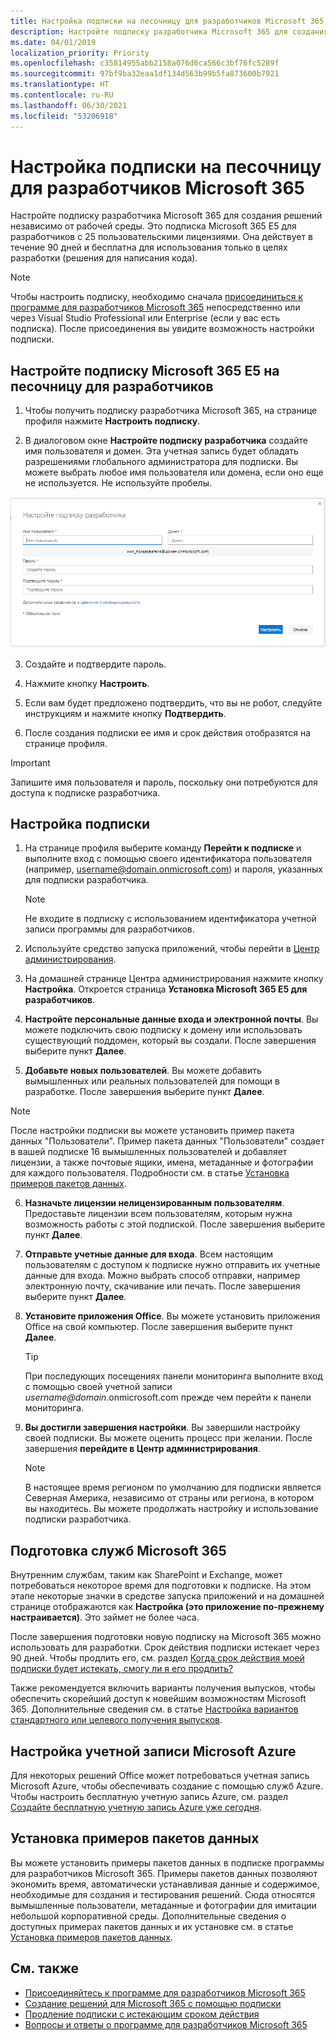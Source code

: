 ```yaml
---
title: Настройка подписки на песочницу для разработчиков Microsoft 365
description: Настройте подписку разработчика Microsoft 365 для создания решений, независимых от рабочей среды.
ms.date: 04/01/2019
localization_priority: Priority
ms.openlocfilehash: c35814955abb2158a076d6ca566c3bf76fc5289f
ms.sourcegitcommit: 97bf9ba32eaa1df134d563b99b5fa873600b7921
ms.translationtype: HT
ms.contentlocale: ru-RU
ms.lasthandoff: 06/30/2021
ms.locfileid: "53206918"
---
```

# <a name="set-up-a-microsoft-365-developer-sandbox-subscription"></a>Настройка подписки на песочницу для разработчиков Microsoft 365 

Настройте подписку разработчика Microsoft 365 для создания решений независимо от рабочей среды. Это подписка Microsoft 365 E5 для разработчиков с 25 пользовательскими лицензиями. Она действует в течение 90 дней и бесплатна для использования только в целях разработки (решения для написания кода). 

> [!NOTE] 
> Чтобы настроить подписку, необходимо сначала [присоединиться к программе для разработчиков Microsoft 365](microsoft-365-developer-program.md) непосредственно или через Visual Studio Professional или Enterprise (если у вас есть подписка). После присоединения вы увидите возможность настройки подписки.

## <a name="set-up-your-microsoft-365-e5-sandbox-subscription"></a>Настройте подписку Microsoft 365 E5 на песочницу для разработчиков

1. Чтобы получить подписку разработчика Microsoft 365, на странице профиля нажмите **Настроить подписку**.

2. В диалоговом окне **Настройте подписку разработчика** создайте имя пользователя и домен. Эта учетная запись будет обладать разрешениями глобального администратора для подписки. Вы можете выбрать любое имя пользователя или домена, если оно еще не используется. Не используйте пробелы.

  ![Форма настройки подписки](images/5-set-up-form.png)

3. Создайте и подтвердите пароль.

4. Нажмите кнопку **Настроить**.

5. Если вам будет предложено подтвердить, что вы не робот, следуйте инструкциям и нажмите кнопку **Подтвердить**.

6. После создания подписки ее имя и срок действия отобразятся на странице профиля.

  > [!IMPORTANT]
  > Запишите имя пользователя и пароль, поскольку они потребуются для доступа к подписке разработчика.

## <a name="configure-the-subscription"></a>Настройка подписки

1. На странице профиля выберите команду **Перейти к подписке** и выполните вход с помощью своего идентификатора пользователя (например, username@domain.onmicrosoft.com) и пароля, указанных для подписки разработчика.

   > [!NOTE] 
   > Не входите в подписку с использованием идентификатора учетной записи программы для разработчиков.

2. Используйте средство запуска приложений, чтобы перейти в [Центр администрирования](https://admin.microsoft.com/AdminPortal/Home#/homepage).

3. На домашней странице Центра администрирования нажмите кнопку **Настройка**. Откроется страница **Установка Microsoft 365 E5 для разработчиков**.

4. **Настройте персональные данные входа и электронной почты**. Вы можете подключить свою подписку к домену или использовать существующий поддомен, который вы создали. После завершения выберите пункт **Далее**.

5. **Добавьте новых пользователей**. Вы можете добавить вымышленных или реальных пользователей для помощи в разработке. После завершения выберите пункт **Далее**.
    
  > [!NOTE]
  > После настройки подписки вы можете установить пример пакета данных "Пользователи". Пример пакета данных "Пользователи" создает в вашей подписке 16 вымышленных пользователей и добавляет лицензии, а также почтовые ящики, имена, метаданные и фотографии для каждого пользователя. Подробности см. в статье [Установка примеров пакетов данных](install-sample-packs.md).

6. **Назначьте лицензии нелицензированным пользователям**. Предоставьте лицензии всем пользователям, которым нужна возможность работы с этой подпиской. После завершения выберите пункт **Далее**.

7. **Отправьте учетные данные для входа**. Всем настоящим пользователям с доступом к подписке нужно отправить их учетные данные для входа. Можно выбрать способ отправки, например электронную почту, скачивание или печать. После завершения выберите пункт **Далее**.

8. **Установите приложения Office**. Вы можете установить приложения Office на свой компьютер. После завершения выберите пункт **Далее**.

   > [!TIP] 
   > При последующих посещениях панели мониторинга выполните вход с помощью своей учетной записи *username@domain*.onmicrosoft.com прежде чем перейти к панели мониторинга.

9. **Вы достигли завершения настройки**. Вы завершили настройку своей подписки. Вы можете оценить процесс при желании. После завершения **перейдите в Центр администрирования**.
    
   > [!NOTE] 
   > В настоящее время регионом по умолчанию для подписки является Северная Америка, независимо от страны или региона, в котором вы находитесь. Вы можете продолжать настройку и использование подписки разработчика.

## <a name="provision-microsoft-365-services"></a>Подготовка служб Microsoft 365

Внутренним службам, таким как SharePoint и Exchange, может потребоваться некоторое время для подготовки к подписке. На этом этапе некоторые значки в средстве запуска приложений и на домашней странице отображаются как **Настройка (это приложение по-прежнему настраивается)**. Это займет не более часа.

После завершения подготовки новую подписку на Microsoft 365 можно использовать для разработки. Срок действия подписки истекает через 90 дней. Чтобы продлить его, см. раздел [Когда срок действия моей подписки будет истекать, смогу ли я его продлить?](microsoft-365-developer-program-faq.yml#renew-subscription)

Также рекомендуется включить варианты получения выпусков, чтобы обеспечить скорейший доступ к новейшим возможностям Microsoft 365. Дополнительные сведения см. в статье [Настройка вариантов стандартного или целевого получения выпусков](https://support.office.com/article/set-up-the-standard-or-targeted-release-options-in-office-365-3b3adfa4-1777-4ff0-b606-fb8732101f47).

## <a name="set-up-a-microsoft-azure-account"></a>Настройка учетной записи Microsoft Azure

Для некоторых решений Office может потребоваться учетная запись Microsoft Azure, чтобы обеспечивать создание с помощью служб Azure. Чтобы настроить бесплатную учетную запись Azure, см. раздел [Создайте бесплатную учетную запись Azure уже сегодня](https://azure.microsoft.com/free/).

## <a name="install-sample-data-packs"></a>Установка примеров пакетов данных

Вы можете установить примеры пакетов данных в подписке программы для разработчиков Microsoft 365. Примеры пакетов данных позволяют экономить время, автоматически устанавливая данные и содержимое, необходимые для создания и тестирования решений. Сюда относятся вымышленные пользователи, метаданные и фотографии для имитации небольшой корпоративной среды. Дополнительные сведения о доступных примерах пакетов данных и их установке см. в статье [Установка примеров пакетов данных](install-sample-packs.md).

## <a name="see-also"></a>См. также

- [Присоединяйтесь к программе для разработчиков Microsoft 365](microsoft-365-developer-program.md)
- [Создание решений для Microsoft 365 с помощью подписки](build-microsoft-365-solutions.md)
- [Продление подписки с истекающим сроком действия](subscription-expiration-and-renewal.md)
- [Вопросы и ответы о программе для разработчиков Microsoft 365](microsoft-365-developer-program-faq.yml)
